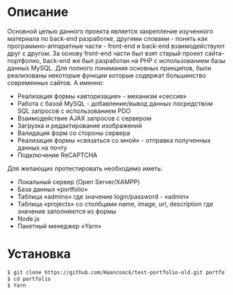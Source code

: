 # Описание
Основной целью данного проекта является закрепление изученного материала по back-end разработке, другими словами - понять как программно-аппаратные части - front-end и back-end взаимодействуют друг с другом. За основу front-end части был взят старый проект сайта-портфолио, back-end же был разработан на PHP с использованием базы данных MySQL. Для полного понимания основных принципов, были реализованы некоторые функции которые содержат большинство современных сайтов. 
А именно:
- Реализация формы «авторизация» - механизм «сессия»
- Работа с базой MySQL - добавление/вывод данных посредством SQL запросов с использованием PDO
- Взаимодействие AJAX запросов с сервером
- Загрузка и редактирование изображений 
- Валидация форм со стороны сервера
- Реализация формы «связаться со мной» - отправка полученных данных на почту
- Подключение ReCAPTCHA

Для желающих протестировать необходимо иметь:
  - Локальный сервер (Open Server/XAMPP)
  - База данных «portfolio»
  - Таблица «admins» где значение login/password - «admin»
  - Таблица «projects» со столбцами name, image, url, description где значения заполняются из формы
  - Node.js
  - Пакетный менеджер «Yarn»

# Установка
```sh
$ git clone https://github.com/Haancoock/test-portfolio-old.git portfolio
$ cd portfolio
$ Yarn
```